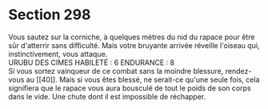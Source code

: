 # Section 298

Vous sautez sur la corniche, à quelques mètres du nid du rapace pour être sûr d'atterrir sans difficulté. Mais votre bruyante arrivée réveille l'oiseau qui, instinctivement, vous attaque.  
URUBU DES CIMES HABILETÉ : 6 ENDURANCE : 8  
Si vous sortez vainqueur de ce combat sans la moindre blessure, rendez-vous au [[40]]. Mais si vous êtes blessé, ne serait-ce qu'une seule fois, cela signifiera que le rapace vous aura bousculé de tout le poids de son corps dans le vide. Une chute dont il est impossible de réchapper.